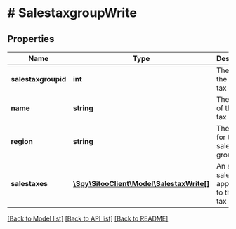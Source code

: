 # # SalestaxgroupWrite

## Properties

Name | Type | Description | Notes
------------ | ------------- | ------------- | -------------
**salestaxgroupid** | **int** | The ID of the sales tax group. | [optional]
**name** | **string** | The name of the sales tax group. |
**region** | **string** | The region for the sales tax group. | [optional]
**salestaxes** | [**\Spy\SitooClient\Model\SalestaxWrite[]**](SalestaxWrite.md) | An array of salestax applicable to this sales tax group. |

[[Back to Model list]](../../README.md#models) [[Back to API list]](../../README.md#endpoints) [[Back to README]](../../README.md)
